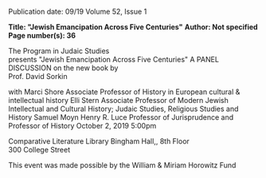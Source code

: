 Publication date: 09/19
Volume 52, Issue 1

**Title: "Jewish Emancipation Across Five Centuries"**
**Author: Not specified**
**Page number(s): 36**

The Program in Judaic Studies  
presents 
"Jewish Emancipation Across Five Centuries" 
A PANEL DISCUSSION 
on the new book by  
Prof. David Sorkin 
 
with 
Marci Shore 
Associate Professor of History  in European cultural & intellectual history 
Elli Stern 
Associate Professor of Modern Jewish Intellectual and Cultural History; Judaic Studies, Religious Studies and History 
Samuel Moyn 
Henry R. Luce Professor of Jurisprudence and Professor of History 
October 2, 2019 
5:00pm 
 
Comparative Literature Library 
Bingham Hall,, 8th Floor  
300 College Street 
 
This event was made possible by the William & Miriam Horowitz Fund